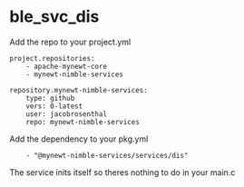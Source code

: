 # ble_svc_dis

Add the repo to your project.yml
```
project.repositories:
    - apache-mynewt-core
    - mynewt-nimble-services

repository.mynewt-nimble-services:
    type: github
    vers: 0-latest
    user: jacobrosenthal
    repo: mynewt-nimble-services
```

Add the dependency to your pkg.yml
```
    - "@mynewt-nimble-services/services/dis"
```

The service inits itself so theres nothing to do in your main.c
